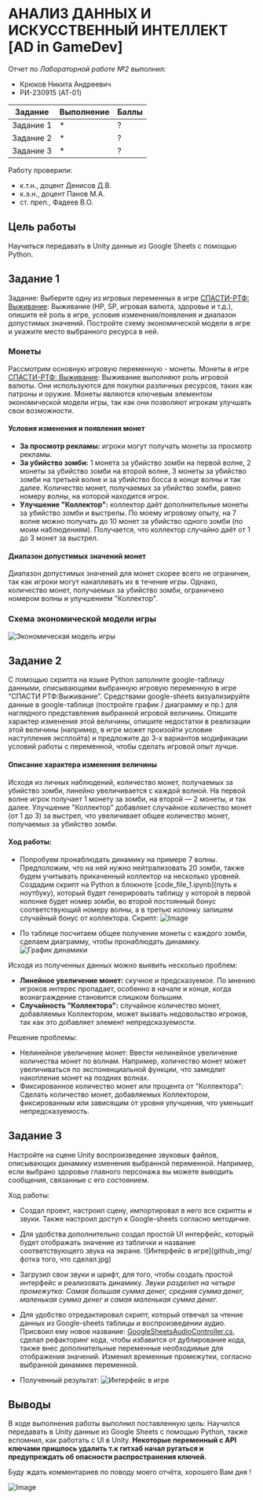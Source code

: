# АНАЛИЗ ДАННЫХ И ИСКУССТВЕННЫЙ ИНТЕЛЛЕКТ [AD in GameDev]
Отчет по *Лабораторной работе №2* выполнил:
- Крюков Никита Андреевич
- РИ-230915 (AT-01)

| Задание | Выполнение | Баллы |
| ------ | ------ | ------ |
| Задание 1 | * | ? |
| Задание 2 | * | ? |
| Задание 3 | * | ? | 

Работу проверили:
- к.т.н., доцент Денисов Д.В.
- к.э.н., доцент Панов М.А.
- ст. преп., Фадеев В.О.

## Цель работы
Научиться передавать в Unity данные из Google Sheets с помощью Python.



## Задание 1
Задание: Выберите одну из игровых переменных в игре [СПАСТИ-РТФ: Выживание](https://yandex.ru/games/app/228646?lang=ru): Выживание (HP, SP, игровая валюта, здоровье и т.д.), опишите её роль в игре, условия изменения/появления и диапазон допустимых значений. Постройте схему экономической модели в игре и укажите место выбранного ресурса в ней.

### Монеты 
Рассмотрим основную игровую переменную - монеты. Монеты в игре [СПАСТИ-РТФ: Выживание](https://yandex.ru/games/app/228646?lang=ru): Выживание выполняют роль игровой валюты. Они используются для покупки различных ресурсов, таких как патроны и оружие. Монеты являются ключевым элементом экономической модели игры, так как они позволяют игрокам улучшать свои возможности.

#### Условия изменения и появления монет
- **За просмотр рекламы:** игроки могут получать монеты за просмотр рекламы.
- **За убийство зомби:** 1 монета за убийство зомби на первой волне, 2 монеты за убийство зомби на второй волне, 3 монеты за убийство зомби на третьей волне и за убийство босса в конце волны и так далее. Количество монет, получаемых за убийство зомби, равно номеру волны, на которой находится игрок.
- **Улучшение "Коллектор":** коллектор даёт дополнительные монеты за убийство зомби и выстрелы. По моему игровому опыту, на 7 волне можно получать до 10 монет за убийство одного зомби (по моим наблюдениям). Получается, что коллектор случайно даёт от 1 до 3 монет за выстрел.

#### Диапазон допустимых значений монет
Диапазон допустимых значений для монет скорее всего не ограничен, так как игроки могут накапливать их в течение игры. Однако, количество монет, получаемых за убийство зомби, ограничено номером волны и улучшением "Коллектор".

### Схема экономической модели игры

![Экономическая модель игры](github_img/экономическая_модель_игры.jpg)



## Задание 2
С помощью скрипта на языке Python заполните google-таблицу данными, описывающими выбранную игровую переменную в игре “СПАСТИ РТФ:Выживание”. Средствами google-sheets визуализируйте данные в google-таблице (постройте график / диаграмму и пр.) для наглядного представления выбранной игровой величины. Опишите характер изменения этой величины, опишите недостатки в реализации этой величины (например, в игре может произойти условие наступления эксплойта) и предложите до 3-х вариантов модификации условий работы с переменной, чтобы сделать игровой опыт лучше.

#### Описание характера изменения величины
Исходя из личных наблюдений, количество монет, получаемых за убийство зомби, линейно увеличивается с каждой волной. На первой волне игрок получает 1 монету за зомби, на второй — 2 монеты, и так далее. Улучшение "Коллектор" добавляет случайное количество монет (от 1 до 3) за выстрел, что увеличивает общее количество монет, получаемых за убийство зомби.

#### Ход работы:
- Попробуем пронаблюдать динамику на примере 7 волны. Предположим, что на ней нужно нейтрализовать 20 зомби, также будем учитывать прикаченный коллектор на несколько уровней. Создадим скрипт на Python в блокноте [code_file_1.ipynb](путь к ноутбуку), который будет генерировать таблицу у которой в первой колонке будет номер зомби, во второй постоянный бонус соответствующий номеру волны, а в третью колонку запишем случайный бонус от коллектора. Скрипт:
![Image](github_img/скрипт_питон.jpg)

- По таблице посчитаем общее получение монеты с каждого зомби, сделаем диаграмму, чтобы пронаблюдать динамику. ![График динамики](github_img/график_динамика.jpg)

Исходя из полученных данных можно выявить несколько проблем:
- **Линейное увеличение монет:** скучное и предсказуемое. По мнению игроков интерес пропадает, особенно в начале и конце, когда вознаграждение становится слишком большим.
- **Случайность "Коллектора":** случайное количество монет, добавляемых Коллектором, может вызвать недовольство игроков, так как это добавляет элемент непредсказуемости.

Решение проблемы:
- Нелинейное увеличение монет: Ввести нелинейное увеличение количества монет по волнам. Например, количество монет может увеличиваться по экспоненциальной функции, что замедлит накопление монет на поздних волнах.
- Фиксированное количество монет или процента от "Коллектора": Сделать количество монет, добавляемых Коллектором, фиксированным или зависящим от уровня улучшения, что уменьшит непредсказуемость.



## Задание 3
Настройте на сцене Unity воспроизведение звуковых файлов, описывающих динамику изменения выбранной переменной. Например, если выбрано здоровье главного персонажа вы можете выводить сообщения, связанные с его состоянием.


Ход работы:
- Создал проект, настроил сцену, импортировал в него все скрипты и звуки. Также настроил доступ к Google-sheets согласно методичке.

- Для удобства дополнительно создал простой UI интерфейс, который будет отображать значение из таблички и название соответствующего звука на экране. ![Интерфейс в игре](github_img/фотка того, что сделал.jpg)

- Загрузил свои звуки и шрифт, для того, чтобы создать простой интерфейс и реализовать динамику. *Звуки разделил на четыре промежутка: Самая большая сумма денег, средняя сумма денег, маленькая сумма денег и самая маленькая сумма денег.* 

- Для удобство отредактировал скрипт, который отвечал за чтение данных из Google-sheets таблицы и воспроизведении аудио. Присвоил ему новое название: [GoogleSheetsAudioController.cs](https://github.com/ytkinroman/urfu_1/blob/main/Assets/Scripts/HelloWorld.cs), сделал рефакторинг кода, чтобы избавится от дублирование кода, также внес дополнительные переменные необходимые для отображения значений. Изменил временные промежутки, согласно выбранной динамике переменной.

- Полученный результат: ![Интерфейс в игре](github_img/фотка_результат.jpg)


## Выводы
В ходе выполнения работы выполнил поставленную цель: Научился передавать в Unity данные из Google Sheets с помощью Python, также вспомнил, как работать с UI в Unity. **Некоторые переменный с API ключами пришлось удалить т.к гитхаб начал ругаться и предупреждать об опасности распространения ключей.**


Буду ждать комментариев по поводу моего отчёта, хорошего Вам дня !

![Image](github_img/img_end.jpg)
